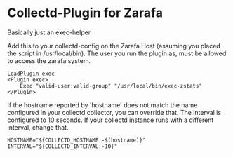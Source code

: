 # Collectd-Plugin for Zarafa

Basically just an exec-helper. 

Add this to your collectd-config on the Zarafa Host (assuming you placed the
script in /usr/local/bin). The user you run the plugin as, must be allowed to access the
zarafa system.

	LoadPlugin exec
	<Plugin exec>
		Exec "valid-user:valid-group" "/usr/local/bin/exec-zstats"
	</Plugin>

If the hostname reported by 'hostname' does not match the name configured in your collectd
collector, you can override that.
The interval is configured to 10 seconds. If your collectd instance runs with
a different interval, change that. 

	HOSTNAME="${COLLECTD_HOSTNAME:-$(hostname)}"
	INTERVAL="${COLLECTD_INTERVAL:-10}"


